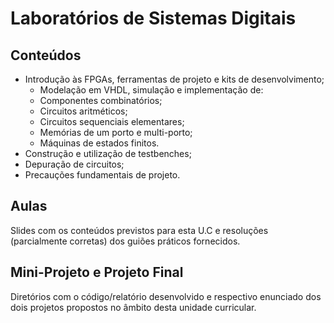 # Laboratórios de Sistemas Digitais
## Conteúdos
* Introdução às FPGAs, ferramentas de projeto e kits de desenvolvimento;
  * Modelação em VHDL, simulação e implementação de: 
  * Componentes combinatórios;
  * Circuitos aritméticos;
  * Circuitos sequenciais elementares;
  * Memórias de um porto e multi-porto;
  * Máquinas de estados finitos.
* Construção e utilização de testbenches;
* Depuração de circuitos;
* Precauções fundamentais de projeto.
## Aulas
Slides com os conteúdos previstos para esta U.C e
resoluções (parcialmente corretas) dos guiões práticos fornecidos.
## Mini-Projeto e Projeto Final
Diretórios com o código/relatório desenvolvido e respectivo enunciado dos dois projetos propostos no âmbito desta unidade curricular.
